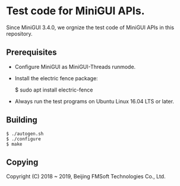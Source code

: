 # Test code for MiniGUI APIs.

Since MiniGUI 3.4.0, we orgnize the test code of MiniGUI APIs in this repository.

## Prerequisites

* Configure MiniGUI as MiniGUI-Threads runmode.
* Install the electric fence package:

    $ sudo apt install electric-fence

* Always run the test programs on Ubuntu Linux 16.04 LTS or later.

## Building

    $ ./autogen.sh
    $ ./configure
    $ make

## Copying

Copyright (C) 2018 ~ 2019, Beijing FMSoft Technologies Co., Ltd.

